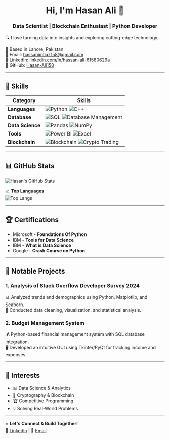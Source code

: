 <h1 align="center">Hi, I'm Hasan Ali 👋</h1>
<h3 align="center">Data Scientist | Blockchain Enthusiast | Python Developer</h3>

🔍 I love turning data into insights and exploring cutting-edge technology.

📍 Based in Lahore, Pakistan  
📧 Email: [hassanimtiaz158@gmail.com](mailto:hassanimtiaz158@gmail.com)  
🔗 LinkedIn: [linkedin.com/in/hassan-ali-61580629a](https://www.linkedin.com/in/hassan-ali-61580629a)  
🐍 GitHub: [Hasan-Ali158](https://github.com/Hasan-Ali158)

---

## 🚀 Skills  
| Category         | Skills |
|-----------------|--------|
| **Languages**   | ![Python](https://img.shields.io/badge/Python-3776AB?style=for-the-badge&logo=python&logoColor=white) ![C++](https://img.shields.io/badge/C++-00599C?style=for-the-badge&logo=c%2B%2B&logoColor=white) |
| **Database**    | ![SQL](https://img.shields.io/badge/SQL-4479A1?style=for-the-badge&logo=postgresql&logoColor=white) ![Database Management](https://img.shields.io/badge/Database-Management-informational?style=for-the-badge) |
| **Data Science**| ![Pandas](https://img.shields.io/badge/Pandas-150458?style=for-the-badge&logo=pandas&logoColor=white) ![NumPy](https://img.shields.io/badge/Numpy-013243?style=for-the-badge&logo=numpy&logoColor=white) |
| **Tools**       | ![Power BI](https://img.shields.io/badge/Power%20BI-F2C811?style=for-the-badge&logo=powerbi&logoColor=black) ![Excel](https://img.shields.io/badge/Microsoft%20Excel-217346?style=for-the-badge&logo=microsoftexcel&logoColor=white) |
| **Blockchain**  | ![Blockchain](https://img.shields.io/badge/Blockchain-121D33?style=for-the-badge&logo=ethereum&logoColor=white) ![Crypto Trading](https://img.shields.io/badge/Crypto%20Trading-informational?style=for-the-badge) |

---

## 📊 GitHub Stats  
![Hasan's GitHub Stats](https://github-readme-stats.vercel.app/api?username=Hasan-Ali158&show_icons=true&theme=radical)  

📈 **Top Languages**  
![Top Langs](https://github-readme-stats.vercel.app/api/top-langs/?username=Hasan-Ali158&layout=compact&theme=radical)

---

## 🏆 Certifications  
- Microsoft - **Foundations Of Python**  
- IBM - **Tools for Data Science**  
- IBM - **What is Data Science**  
- Google - **Crash Course on Python**  

---

## 📌 Notable Projects  
### **1. Analysis of Stack Overflow Developer Survey 2024**
📊 Analyzed trends and demographics using Python, Matplotlib, and Seaborn.  
🔎 Conducted data cleaning, visualization, and statistical analysis.

### **2. Budget Management System**
💰 Python-based financial management system with SQL database integration.  
🖥️ Developed an intuitive GUI using Tkinter/PyQt for tracking income and expenses.

---

## 🎯 Interests  
- 📊 Data Science & Analytics  
- 🔐 Cryptography & Blockchain  
- 🏆 Competitive Programming  
- 💡 Solving Real-World Problems  

---

⭐ **Let's Connect & Build Together!**  
🔗 [LinkedIn](https://www.linkedin.com/in/hassan-ali-61580629a) | 📧 [Email](mailto:hassanimtiaz158@gmail.com)
